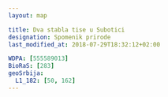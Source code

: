 ```yaml
---
layout: map

title: Dva stabla tise u Subotici
designation: Spomenik prirode
last_modified_at: 2018-07-29T18:32:12+02:00

WDPA: [555589013]
BioRaS: [283]
geoSrbija:
  L1_182: [50, 162]
---
```

